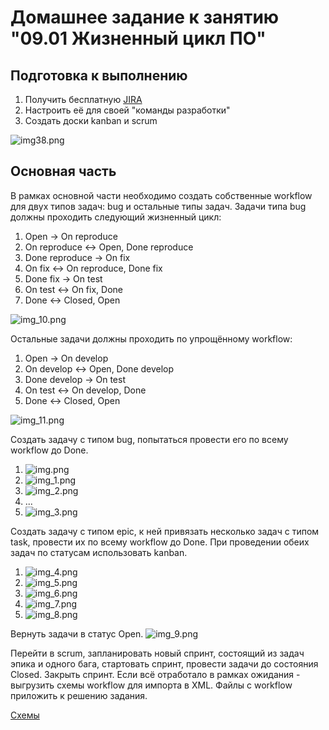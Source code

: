 # Домашнее задание к занятию "09.01 Жизненный цикл ПО"

## Подготовка к выполнению
1. Получить бесплатную [JIRA](https://www.atlassian.com/ru/software/jira/free)
2. Настроить её для своей "команды разработки"
3. Создать доски kanban и scrum

![img38.png](img/img38.png)

## Основная часть
В рамках основной части необходимо создать собственные workflow для двух типов задач: bug и остальные типы задач. Задачи типа bug должны проходить следующий жизненный цикл:
1. Open -> On reproduce
2. On reproduce <-> Open, Done reproduce
3. Done reproduce -> On fix
4. On fix <-> On reproduce, Done fix
5. Done fix -> On test
6. On test <-> On fix, Done
7. Done <-> Closed, Open

![img_10.png](img/09.01/img_10.png)

Остальные задачи должны проходить по упрощённому workflow:
1. Open -> On develop
2. On develop <-> Open, Done develop
3. Done develop -> On test
4. On test <-> On develop, Done
5. Done <-> Closed, Open

![img_11.png](img/09.01/img_11.png)

Создать задачу с типом bug, попытаться провести его по всему workflow до Done.
1. ![img.png](img/09.01/img.png)
2. ![img_1.png](img/09.01/img_1.png)
3. ![img_2.png](img/09.01/img_2.png)
4. ...
5. ![img_3.png](img/09.01/img_3.png)

Создать задачу с типом epic, к ней привязать несколько задач с типом task, провести их по всему workflow до Done. При проведении обеих задач по статусам использовать kanban.
1. ![img_4.png](img/09.01/img_4.png)
2. ![img_5.png](img/09.01/img_5.png)
3. ![img_6.png](img/09.01/img_6.png)
4. ![img_7.png](img/09.01/img_7.png)
5. ![img_8.png](img/09.01/img_8.png)

Вернуть задачи в статус Open. 
![img_9.png](img/09.01/img_9.png)

Перейти в scrum, запланировать новый спринт, состоящий из задач эпика и одного бага, стартовать спринт, провести задачи до состояния Closed. Закрыть спринт.
Если всё отработало в рамках ожидания - выгрузить схемы workflow для импорта в XML. Файлы с workflow приложить к решению задания.

[Схемы](src_09.01/)
